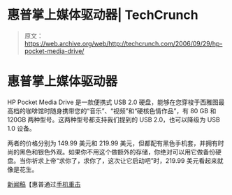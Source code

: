 # 惠普掌上媒体驱动器| TechCrunch

> 原文：<https://web.archive.org/web/http://techcrunch.com/2006/09/29/hp-pocket-media-drive/>

# 惠普掌上媒体驱动器

HP Pocket Media Drive 是一款便携式 USB 2.0 硬盘，能够在您穿梭于西雅图最高档的咖啡馆时随身携带您的“音乐”、“视频”和“硬核色情作品”，有 80 GB 和 120GB 两种型号。这两种型号都支持我们提到的 USB 2.0，也可以降级为 USB 1.0 设备。

两者的价格分别为 149.99 美元和 219.99 美元，但都配有黑色手机套，并拥有时尚的黑色和银色外观。如果你不用这个做额外的存储，你绝对可以用它做备份硬盘。当你祈求上帝“求你了，求你了，这次让它启动吧”时，219.99 美元看起来就像是花生。

[新闻稿](https://web.archive.org/web/20130627211718/http://www.hp.com/hpinfo/newsroom/press/2006/060928d.html)【惠普通过[手机重击](https://web.archive.org/web/20130627211718/http://www.mobilewhack.com/reviews/hp_pocket_media_drive.html)
